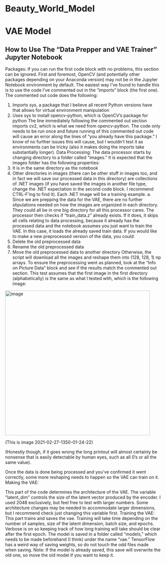 # Beauty_World_Model


# **VAE Model**
## How to Use The “Data Prepper and VAE Trainer” Jupyter Notebook
Packages:
If you can run the first code block with no problems, this section can be ignored.
First and foremost, OpenCV (and potentially other packages depending on your Anaconda version) may not be in the Jupyter Notebook environment by default. The easiest way I’ve found to handle this is to use the code I’ve commented out in the “imports” block (the first one).  The commented out code does the following:
1)	Imports sys, a package that I believe all recent Python versions have that allows for virtual environment manipulation
2)	Uses sys to install opencv-python, which is OpenCV’s package for python
The line immediately following the commented out section imports cv2, which is what we need from opencv-python.
The code only needs to be run once and future running of this commented out code will cause an error along the lines of “you already have this package.” I know of no further issues this will cause, but I wouldn’t test it as environments can be tricky (also it makes doing the imports take substantially longer).
Data Processing:
The data processor starts by changing directory to a folder called “images.” It is expected that the images folder has the following properties:
1)	It is in the same directory as the notebook
2)	Other directories in images (there can be other stuff in images too, and in fact we will save our processed data in this directory) are collections of .NET images (if you have saved the images in another file type, change the .NET expectation in the second code block. I recommend CTRL-F’ing to find it). Each .NET image will be a training example.
a.	Since we are prepping the data for the VAE, there are no further stipulations needed on how the images are organized in each directory. They could all be in one big directory for all this processor cares.
The processor then checks if “train_data.z” already exists. If it does, it skips all cells relating to data processing, because it already has the processed data and the notebook assumes you just want to train the VAE. In this case, it loads the already saved train data. If you would like to make a new preprocessed version of the data, you could:
1)	Delete the old preprocessed data
2)	Rename the old preprocessed data
3)	Move the old preprocessed data to another directory
Otherwise, the script will download all the images and reshape them into (128, 128, 1) np arrays. To ensure the preprocessing went as planned, look at the “Info on Picture Data” block and see if the results match the commented out section. This test assumes that the first image in the first directory (alphabetically) is the same as what I tested with, which is the following image:

<img width="468" alt="image" src="https://user-images.githubusercontent.com/49796738/183588271-3b543b8f-d110-41b4-847e-a275362c7323.png">

 
(This is image 2021-02-27-1350-01-24-22)

(Honestly though, if it goes wrong the long printout will almost certainly be nonsense that is easily detectable by human eyes, such as all 0’s or all the same value).

Once the data is done being processed and you’ve confirmed it went correctly, some more reshaping needs to happen so the VAE can train on it. 
Making the VAE:

This part of the code determines the architecture of the VAE. The variable “latent_dim” controls the size of the latent vector produced by the encoder. I used 2048 exclusively, but feel free to test with larger numbers. Some architecture changes may be needed to accommodate larger dimensions, but I recommend check just changing this variable first.
Training the VAE:
This part trains and saves the vae. Training will take time depending on the number of samples, size of the latent dimension, batch size, and epochs. Verbose is on so keeping track of how long training will take should be clear after the first epoch. The model is saved in a folder called “models,” which needs to be made beforehand (I think) under the name “vae.” TensorFlow has a weird way of saving weights, so do not touch the odd files made when saving. Note: If the model is already saved, this save will overwrite the old one, so move the old model if you want to keep it.



